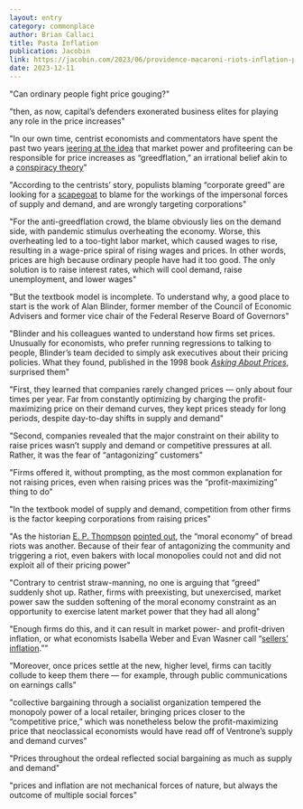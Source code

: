 ```yaml
---
layout: entry
category: commonplace
author: Brian Callaci
title: Pasta Inflation
publication: Jacobin
link: https://jacobin.com/2023/06/providence-macaroni-riots-inflation-profiteering-moral-economy-protest/
date: 2023-12-11
---
```


"Can ordinary people fight price gouging?"

"then, as now, capital’s defenders exonerated business elites for playing any role in the price increases"

"In our own time, centrist economists and commentators have spent the past two years [jeering at the idea](https://jacobin.com/2023/05/inflation-corporate-greed-mainstream-media-pundits) that market power and profiteering can be responsible for price increases as “greedflation,” an irrational belief akin to a [conspiracy theory](https://www.washingtonpost.com/opinions/2022/05/12/democratic-conspiracy-theory-on-inflation-makes-things-worse/)"

"According to the centrists’ story, populists blaming “corporate greed” are looking for a [scapegoat](https://www.detroitnews.com/story/business/2022/06/26/inlfation-price-gouging-greedflation/50419747/) to blame for the workings of the impersonal forces of supply and demand, and are wrongly targeting corporations"

"For the anti-greedflation crowd, the blame obviously lies on the demand side, with pandemic stimulus overheating the economy. Worse, this overheating led to a too-tight labor market, which caused wages to rise, resulting in a wage-price spiral of rising wages and prices. In other words, prices are high because ordinary people have had it too good. The only solution is to raise interest rates, which will cool demand, raise unemployment, and lower wages"

"But the textbook model is incomplete. To understand why, a good place to start is the work of Alan Blinder, former member of the Council of Economic Advisers and former vice chair of the Federal Reserve Board of Governors"

"Blinder and his colleagues wanted to understand how firms set prices. Unusually for economists, who prefer running regressions to talking to people, Blinder’s team decided to simply ask executives about their pricing policies. What they found, published in the 1998 book [*Asking About Prices*](https://www.russellsage.org/publications/asking-about-prices), surprised them"

"First, they learned that companies rarely changed prices — only about four times per year. Far from constantly optimizing by charging the profit-maximizing price on their demand curves, they kept prices steady for long periods, despite day-to-day shifts in supply and demand"

"Second, companies revealed that the major constraint on their ability to raise prices wasn’t supply and demand or competitive pressures at all. Rather, it was the fear of “antagonizing” customers"

"Firms offered it, without prompting, as the most common explanation for not raising prices, even when raising prices was the “profit-maximizing” thing to do"

"In the textbook model of supply and demand, competition from other firms is the factor keeping corporations from raising prices"

"As the historian [E. P. Thompson](https://jacobin.com/2015/07/making-english-working-class-luddites-romanticism) [pointed out](https://libcom.org/article/moral-economy-english-crowd-eighteenth-century-e-p-thompson), the “moral economy” of bread riots was another. Because of their fear of antagonizing the community and triggering a riot, even bakers with local monopolies could not and did not exploit all of their pricing power"

"Contrary to centrist straw-manning, no one is arguing that “greed” suddenly shot up. Rather, firms with preexisting, but unexercised, market power saw the sudden softening of the moral economy constraint as an opportunity to exercise latent market power that they had all along"

"Enough firms do this, and it can result in market power- and profit-driven inflation, or what economists Isabella Weber and Evan Wasner call “[sellers’ inflation](https://peri.umass.edu/publication/item/1701-sellers-inflation-profits-and-conflict-why-can-large-firms-hike-prices-in-an-emergency).”"

"Moreover, once prices settle at the new, higher level, firms can tacitly collude to keep them there — for example, through public communications on earnings calls"

"collective bargaining through a socialist organization tempered the monopoly power of a local retailer, bringing prices closer to the “competitive price,” which was nonetheless below the profit-maximizing price that neoclassical economists would have read off of Ventrone’s supply and demand curves"

"Prices throughout the ordeal reflected social bargaining as much as supply and demand"

"prices and inflation are not mechanical forces of nature, but always the outcome of multiple social forces"
